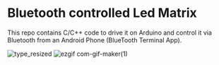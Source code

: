 <h1>Bluetooth controlled Led Matrix</h1>
This repo contains C/C++ code to drive it on Arduino and control it via Bluetooth from an Android Phone (BlueTooth Terminal App).

![type_resized](https://user-images.githubusercontent.com/32744801/113310668-c50e4400-9308-11eb-8810-a364ca3ab259.png)
![ezgif com-gif-maker(1)](https://user-images.githubusercontent.com/32744801/113310702-cdff1580-9308-11eb-9756-91317142cc40.gif)
